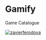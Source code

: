 # Gamify
Game Catalogue

[![zavierferodova](https://circleci.com/gh/zavierferodova/Gamify.svg?style=svg)](https://circleci.com/gh/zavierferodova/Gamify)
